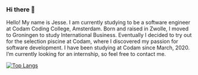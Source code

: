 ### Hi there 👋


Hello! My name is Jesse. I am currently studying to be a software engineer at Codam Coding College, Amsterdam. Born and raised in Zwolle, I moved to Groningen to study International Business. Eventually I decided to try out for the selection piscine at Codam, where I discovered
my passion for software development. I have been studying at Codam since March, 2020. I’m currently looking for an internship, so feel free to contact me.

[![Top Langs](https://github-readme-stats.vercel.app/api/top-langs/?username=jdunnink)](https://github.com/anuraghazra/github-readme-stats)

